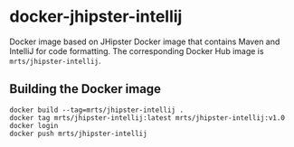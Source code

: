# docker-jhipster-intellij

Docker image based on JHipster Docker image that contains Maven and IntelliJ for code formatting.
The corresponding Docker Hub image is `mrts/jhipster-intellij`.

## Building the Docker image

    docker build --tag=mrts/jhipster-intellij .
    docker tag mrts/jhipster-intellij:latest mrts/jhipster-intellij:v1.0
    docker login
    docker push mrts/jhipster-intellij

